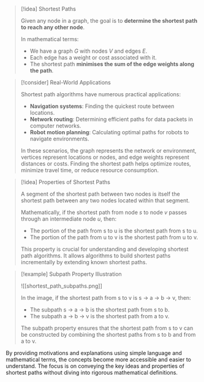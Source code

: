 > [!idea] Shortest Paths
> 
> Given any node in a graph, the goal is to **determine the shortest path to reach any other node**.
> 
> In mathematical terms: 
> - We have a graph $G$ with nodes $V$ and edges $E$. 
> - Each edge has a weight or cost associated with it. 
> - The shortest path **minimises the sum of the edge weights along the path**.

> [!consider] Real-World Applications
>
> Shortest path algorithms have numerous practical applications:
> 
> - **Navigation systems**: Finding the quickest route between locations.
> - **Network routing**: Determining efficient paths for data packets in computer networks.
> - **Robot motion planning**: Calculating optimal paths for robots to navigate environments.
> 
> In these scenarios, the graph represents the network or environment, vertices represent locations or nodes, and edge weights represent distances or costs. Finding the shortest path helps optimize routes, minimize travel time, or reduce resource consumption.

> [!idea] Properties of Shortest Paths
>
> A segment of the shortest path between two nodes is itself the shortest path between any two nodes located within that segment.
> 
> Mathematically, if the shortest path from node $s$ to node $v$ passes through an intermediate node $u$, then:
> - The portion of the path from s to u is the shortest path from s to u.
> - The portion of the path from u to v is the shortest path from u to v.
> 
> This property is crucial for understanding and developing shortest path algorithms. It allows algorithms to build shortest paths incrementally by extending known shortest paths.


> [!example] Subpath Property Illustration
>
> ![[shortest_path_subpaths.png]]
>
> In the image, if the shortest path from s to v is s → a → b → v, then:
> - The subpath s → a → b is the shortest path from s to b.
> - The subpath a → b → v is the shortest path from a to v.
>
> The subpath property ensures that the shortest path from s to v can be constructed by combining the shortest paths from s to b and from a to v.

By providing motivations and explanations using simple language and mathematical terms, the concepts become more accessible and easier to understand. The focus is on conveying the key ideas and properties of shortest paths without diving into rigorous mathematical definitions.